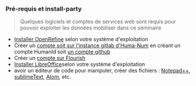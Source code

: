 ### Pré-requis et install-party 

> Quelques logiciels et comptes de services web sont requis pour pouvoir exploiter les données mobiliser dans ce séminaire

* [Installer OpenRefine](https://openrefine.org/download.html) selon votre système d'exploitation
* Créer un [compte soit sur l'instance gitlab d'Huma-Num](https://humanid.huma-num.fr/) en créant un compte HumanId soit [un compte github](https://github.com/join)
* Créer un [compte sur Flourish](https://flourish.studio/)
* [Installer LibreOffice](https://fr.libreoffice.org/download/telecharger-libreoffice/)selon votre système d'exploitation
* avoir un éditeur de code pour manipuler, créer des fichiers : [Notepad++](https://notepad-plus-plus.org/downloads/), [sublimeText](https://www.sublimetext.com/), [Atom](https://atom.io/), etc.
